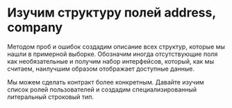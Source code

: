 # Изучим структуру полей address, company

Методом проб и ошибок создадим описание всех структур, которые мы нашли в примерной выборке. Обозначим иногда отсутствующие поля как необязательные и получим набор интерфейсов, который, как мы считаем, наилучшим образом отображает доступные данные.

Мы можем сделать контракт более конкретным. Давайте изучим список ролей пользователей и создадим специализированный литеральный строковый тип.
